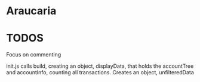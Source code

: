 # Araucaria

# TODOS

Focus on commenting

init.js calls build, creating an object, displayData, that holds the
accountTree and accountInfo, counting all transactions. Creates an
object, unfilteredData

